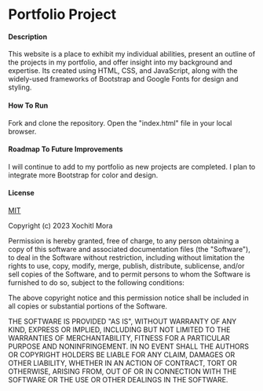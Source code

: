 # Portfolio Project

#### Description
This website is a place to exhibit my individual abilities, present an outline of the projects in my portfolio, and offer insight into my background and expertise. Its created using HTML, CSS, and JavaScript, along with the widely-used frameworks of Bootstrap and Google Fonts for design and styling.

#### How To Run
Fork and clone the repository. Open the "index.html" file in your local browser.

#### Roadmap To Future Improvements
I will continue to add to my portfolio as new projects are completed. I plan to integrate more Bootstrap for color and design.

#### License
<a href=https://choosealicense.com/licenses/mit/>MIT</a>

Copyright (c) 2023 Xochitl Mora

Permission is hereby granted, free of charge, to any person obtaining a copy
of this software and associated documentation files (the "Software"), to deal
in the Software without restriction, including without limitation the rights
to use, copy, modify, merge, publish, distribute, sublicense, and/or sell
copies of the Software, and to permit persons to whom the Software is
furnished to do so, subject to the following conditions:

The above copyright notice and this permission notice shall be included in all
copies or substantial portions of the Software.

THE SOFTWARE IS PROVIDED "AS IS", WITHOUT WARRANTY OF ANY KIND, EXPRESS OR
IMPLIED, INCLUDING BUT NOT LIMITED TO THE WARRANTIES OF MERCHANTABILITY,
FITNESS FOR A PARTICULAR PURPOSE AND NONINFRINGEMENT. IN NO EVENT SHALL THE
AUTHORS OR COPYRIGHT HOLDERS BE LIABLE FOR ANY CLAIM, DAMAGES OR OTHER
LIABILITY, WHETHER IN AN ACTION OF CONTRACT, TORT OR OTHERWISE, ARISING FROM,
OUT OF OR IN CONNECTION WITH THE SOFTWARE OR THE USE OR OTHER DEALINGS IN THE
SOFTWARE.



